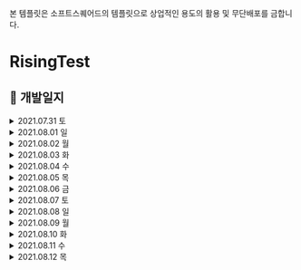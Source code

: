 본 템플릿은 소프트스퀘어드의 템플릿으로 상업적인 용도의 활용 및  무단배포를 금합니다.

# RisingTest

## 📌 개발일지

<details>       
<summary> 2021.07.31 토 </summary>      
<div markdown="1">  
      
    1. 기획서 제출 - 100%
    
    2. 현재 구현 중인 화면
        - 오늘은 기능 없이 화면전환 정도만 구현 예정 
        - 스토리보드 탭 바로 연결 (홈,찜,검색,주문내역,마이요기요) ✔️
        - 마이요기요 페이지에서 '로그인'버튼 누르면 나오는 소셜로그인 화면 ✔️
        - '이메일로 로그인' 버튼 클릭시 나오는 화면 ✔️

</div>
</details>

<details>       
<summary> 2021.08.01 일 </summary>      
<div markdown="1">  
      
    1. 현재 구현 중인 화면
        - 소설로그인 (카카오) 연결 ✔️
        - 회원가입 화면 ✔️
        - 마이요기요 탭 화면 (기능없이 화면만 구현) ✔️
        
    2. 개발 도중 발생하는 이슈
        - 어려웠던 점 
            1) 화면전환 
                - dismiss 후 바로 present되는 화면
                - dismiss는 잘 되는데 present가 되지 않음 
            
            2) 앱의 구조를 파악하여 뷰를 그리는 것
                - tableView가 좋을지 다른게 좋을지 그런 어려움

            3) 서버와의 협업이 처음이라 어디까지 뷰를 구현해야할지에 대한 어려움

            4) password를 넣는 textField 부분에 버튼을 생성한 후 비밀번호가 보이게, 안보이게 하는 부분

            5) 약관 동의 부분의 버튼
        
    3. 해결한 부분
        1) 약관 동의 버튼 해결
            - 태그값을 이용해 하려고 했지만, 버튼 이미지와 색을 바꿔줘야해서 버튼 하나하나당 액션으로 처리함

            💡 코드가 너무 반복되고 길어서 다시 더 생각해보고 수정 예정

    4. 해결 중인 부분
        1) 화면 전환 
        2) password 부분 보기 & 가리기    

</div>
</details> 

<details>       
<summary> 2021.08.02 월 </summary>      
<div markdown="1">  

    1. 기획서의 변동사항 
        - 아직까지는 없음
    
    2. 기획서 상 계획 완료 : 10%

    3. 현재 구현 중인 화면 및 기능
        - 소셜로그인 (네이버, 페이스북) 연결 ✔️
        - 회원가입 화면 재구성 ✔️
        - 마이요기요 탭 화면 재구성 - 구현중

    4. 회의에 따른 회의록 : 아직까지 회의를 딱히 하지않음

    5. 개발팀장님의 피드백
         1) UI 유사도 80%
         2) 수요일 전까지 로그인, 회원가입 끝내야 함
         3) 어려운 사항 점검 
            - 테이블뷰 안에 컨트롤러 넣는 방법
            - cell 안에서 뷰 변경하는 방법
        4) 템플릿 사용 강조

    6. 개발 도중 발생하는 이슈
        - 어려웠던 점 및 이슈발생
            1) 테이블 뷰로 구성하여 셀 안에 버튼 클릭시, 화면을 띄우기에 어려움이 있었음
            2) appleID오류로 인해 개발 진행에 어려움을 겪음
            3) 소셜 로그인 팟 파일을 연결하면 생기는 시뮬레이터 오류로 인해 어려움을 겪음
        
        - 해결 시도 : 우노에게 질문

    7. 해결하지 못한 부분 → 해결
        1) password를 넣는 textField 부분에 비밀번호를 치면 보이게, 안보이게 하는 부분 해결  
            - 변수를 하나 생성하여 클릭시, 미클릭시의 액션을 넣어주어 해결하였음
        2) 회원가입 화면이 테이블뷰라서 셀 안에 버튼이 눌렸을 때 화면을 present하기 어려웠던 부분 해결 
            - 회원가입 화면을 재구성 함으로써 버튼 클릭시, present할 수 있음
</div>
</details>

<details>       
<summary> 2021.08.03 화 </summary>      
<div markdown="1">  

    1. 기획서의 변동사항 ❌
    
    2. 기획서 상 계획 완료 : 12%

    3. 현재 구현 중인 화면 및 기능
        - 마이요기요 탭 재구성 완료 ✔️
        - 회원가입 API 연동 - 구현중

    4. 회의에 따른 회의록 ❌

    5. 개발팀장님의 피드백 ❌

    6. 개발 도중 발생하는 이슈
        - 어려웠던 점 및 이슈발생
            1) 서버분께 회원가입 및 로그인 API를 받아서 진행하였는데, 서버와의 협업과 API 명세서를 받아 작업하는 것이 처음이라서 좀 많이 힘들었음
            2) 테이블 뷰 안에 컨트롤러를 넣어 진행하였는데, 화면 전환 시 다르게 불러와야해서 어려움을 겪음
        
        - 해결 시도 : 구글링 및 우노에게 질문

    7. 해결한 부분 및 어떻게 해결하였는지
        1) 테이블 뷰 안에 컨트롤러를 넣어 진행하였는데, 화면 전환 시 다르게 불러와야해서 어려움을 겪음
            - 코드에서 스토리보드를 불러오는 방법이 따로 있다는 것을 알고 그대로 실행해 줌
</div>
</details>

<details>       
<summary> 2021.08.04 수 </summary>      
<div markdown="1"> 

    1. 기획서의 변동사항 ❌
    
    2. 기획서 상 계획 완료 : 15%

    3. 현재 구현 중인 화면 및 기능
        - 회원가입 API 연동 ✔️
        - 홈 뷰 익스프레스까지 구현 ✔️
        - 로그인 API 연동 - 구현중
        - 추가로 받은 회원가입 API 약관동의 버튼 추가 - 구현중

    4. 회의에 따른 회의록 ❌

    5. 개발팀장님의 피드백 ❌

    6. 개발 도중 발생하는 이슈
        - 어려웠던 점 및 이슈발생
            1) 홈 뷰를 짤 때 화면전환이 용이해야 하고, 데이터를 넣는 부분까지 생각해야하는데 처음 하다보니 그런것들이 어려웠음
            2) 체크박스 누르는 로직을 잘 생각해내지 못해 좀 어려웠음
        
        - 해결 시도 : 구글링 및 우노에게 질문

    7. 해결한 부분 및 어떻게 해결하였는지
        1) 회원가입 API
            - 구글링과 템플릿을 보며 적용해 구현에 성공하였다.

</div>
</details>

<details>       
<summary> 2021.08.05 목 </summary>      
<div markdown="1"> 

    1. 기획서의 변동사항 ❌
    
    2. 기획서 상 계획 완료 : 20%

    3. 현재 구현 중인 화면 및 기능
        - 로그인 API 연동 ✔️
        - 홈 뷰 '오늘은 요기서 먹어요'전까지 구현 완료 ✔️
        - 추가로 받은 회원가입 API 약관동의 버튼 연동 ✔️
        - 현재 위치 화면 - 구현중
        - 홈 뷰 '오늘은 요기서 먹어요' 셀 - 구현중

    4. 회의에 따른 회의록 ❌

    5. 개발팀장님의 피드백 ❌

    6. 개발 도중 발생하는 이슈
        - 어려웠던 점 및 이슈발생
            1) 회원가입 API에 약관동의 버튼을 추가로 받았는데, 제가 짜 놓은 체크박스 로직(Bool값)과 서버분이 짜준 값(Int)이 좀 달라서 수정해야했고 그 부분이 잘 안되어 어려움이 있었음
            2) 스토리보드를 나누다보니 화면전환의 어려움이 너무 큼
            3) 화면전환이나 작은 기능들이 안되서 그걸 고치다보니 정작 해야하는 뷰를 많이 구현하지 못해 많이 힘들었음
        
        - 해결 시도 : 구글링 및 우노에게 질문

    7. 해결한 부분 및 어떻게 해결하였는지
        1) 회원가입 약관동의 API 연동
            - 체크박스와 연결된 Bool 값을 딕셔너리로 true : 1, false:0 이렇게 Int형으로 바꿔 구현함

</div>
</details>

<details>       
<summary> 2021.08.06 금 </summary>      
<div markdown="1"> 

    1. 기획서의 변동사항 ❌
    
    2. 기획서 상 계획 완료 : 25%

    3. 현재 구현 중인 화면 및 기능
        - 음식 카테고리 뷰 클릭시 나오는 음식점 뷰 해시태그 부분 빼고 완료 ✔️
        - 음식 카테고리 뷰 클릭시 나오는 음식점 뷰 해시태그 부분 - 구현중
        - 홈 뷰 '오늘은 요기서 먹어요' 셀 - 구현중
        - 현재 위치 뷰 - 구현중
        - 음식점 셀 클릭 시 나오는 뷰 - 구현중

    4. 회의에 따른 회의록 ❌

    5. 개발팀장님의 피드백 ❌ 

    6. 개발 도중 발생하는 이슈
        - 어려웠던 점 및 이슈발생
            1) 화면전환이 너무나너무나너무나 어려움... - 뷰 다 만들고 해결 예정(시간을 너무 많이 씀)
            2) 상단 탭 바 라이브러리를 사용중인데, 라이브러리가 바로 연결되어 있는 뷰 컨트롤러 화면에는 컬렉션 뷰 구현이 안되는거 같아 어려움이 있었음
            3) 테이블뷰의 섹션 헤더가 잘 되지 않아 그거 고치는데 너무 오랜 시간을 썼음
            4) 음식 카테고리 뷰 클릭시 나오는 음식점 뷰의 해시태그 부분을 어떻게 구현해야할지 잘 모르겠어서 어려움을 겪음
        
        - 해결 시도 : 구글링 및 우노에게 질문

    7. 해결한 부분 및 어떻게 해결하였는지
        1) 섹션 헤더가 스크롤 시 테이블 뷰와 함께 스크롤 되도록 바꿔줬고, 테이블뷰의 스타일을 그룹으로 할 시, 생기는 underline 문제를 해결함
            - 테이블 뷰의 스타일을 grouped으로 바꿔줌으로써 스크롤시 헤더가 위에 붙는 현상을 해결함
            - AllTableView.separatorColor = UIColor.clear 이 코드를 사용하여 underline을 제거해 줌

</div>
</details>

<details>       
<summary> 2021.08.07 토 </summary>      
<div markdown="1"> 

    1. 기획서의 변동사항 ❌
    
    2. 기획서 상 계획 완료 : 27%

    3. 현재 구현 중인 화면 및 기능
        - 음식 카테고리 뷰 클릭시 나오는 음식점 뷰 구현완료 ✔️
        - 홈 뷰 '오늘은 요기서 먹어요' 셀 - 구현중
        - 현재 위치 뷰 - 구현중
        - 음식점 셀 클릭 시 나오는 뷰 - 구현중
        - 자동로그인 구현완료 ✔️
        - 로그인 시 '마이요기요' 탭 바 셀 변경 환료 ✔️

    4. 회의에 따른 회의록 ❌

    5. 개발팀장님의 피드백 ❌ 

    6. 개발 도중 발생하는 이슈
        - 어려웠던 점 및 이슈발생
            1) 로그인 및 회원가입 시 사용자의 토큰을 userDefault에 넣어주는 작업을 해본 적이 없어서 어려움을 느낌
            2) 로그인 시 셀을 로그인 전 셀에서 로그인 후의 셀로 변경해야하는 부분이 어려웠음
            3) 해시태그 만드는 부분에서 셀을 다이나믹 셀로 만들어야하는데 어려워서 아직 구현하지 못함
            4) 뷰를 만들 때 스크롤시 뷰가 변화하는 효과들이 너무 많아 어떻게 구현해야할지 감이 잘 오지않아 힘들었음
            5) 상단 탭 바 라이브러리 사용으로 인해 해당 뷰컨에 컬렉션 뷰가 들어가지 않는 오류가 발생
        
        - 해결 시도 : 구글링 및 우노에게 질문

    7. 해결한 부분 및 어떻게 해결하였는지
        1) 사용자가 로그인이나 회원가입을 할 때 토큰을 userDefault에 넣어주어 해결
        2) 회원가입시 userDefault 값을 넣어주어 자동로그인 구현
        3) 상단 탭 바 라이브러리 사용으로 인해 해당 뷰컨에 컬렉션 뷰가 들어가지 않는 오류가 발생
            - UIView 안에 컨트롤러를 넣음으로써 구현 완료

</div>
</details>

<details>       
<summary> 2021.08.08 일 </summary>      
<div markdown="1"> 

    1. 기획서의 변동사항 ❌
    
    2. 기획서 상 계획 완료 : 29%

    3. 현재 구현 중인 화면 및 기능
        - 홈 뷰 구현 완료 ✔️
        - 내 정보 수정 뷰 구현 완료 ✔️
        - 닉네임 변경 뷰 구현 완료 ✔️
        - 현재 위치 뷰 - 구현중
        - 음식점 뷰 - 구현중

    4. 회의에 따른 회의록 ❌

    5. 개발팀장님의 피드백 ❌ 

    6. 개발 도중 발생하는 이슈
        - 어려웠던 점 및 이슈발생
            1) 음식점 뷰 구현이 너무나 어려움
                - 뷰가 너무 복잡해서 어려움을 느낌 
        
        - 해결 시도 : 구글링 및 우노에게 질문

    7. 해결한 부분 및 어떻게 해결하였는지
        1) 사용자 조회 api로 사용자 정보를 불러왔음 

</div>
</details>

<details>       
<summary> 2021.08.09 월 </summary>      
<div markdown="1"> 

    1. 기획서의 변동사항 ❌
    
    2. 기획서 상 계획 완료 : 

    3. 현재 구현 중인 화면 및 기능
        - '내 정보' API 연동 ✔️
        - '배달 주소 설정' 뷰 ✔️
        - 닉네임 변경 API - 구현중 
        - 음식점 뷰 - 구현중
        - 음식 선택 뷰 - 구현중

    4. 회의에 따른 회의록 ❌

    5. 개발팀장님의 피드백 
        1) 메인 → 구매로직까지 API 무조건 연동
        2) 애니메이션 효과나 디테일은 시간 좀 남을 때 하기
        3) 하루 뷰 3개씩 구현 및 API 연동 3개씩

    6. 개발 도중 발생하는 이슈
        - 어려웠던 점 및 이슈발생
            1) 사용자 정보의 API를 엮을 때 정보를 불러오지 못해서 어려웠음
            2) 뷰가 너무 복잡해서 어려움
        
        - 해결 시도 : 구글링 및 우노에게 질문

    7. 해결한 부분 및 어떻게 해결하였는지
        1) 사용자 정보 API 해결
            - url을 잘못 가져와 발생한 오류로 url을 제대로 가져와 사용할 수 있었음

</div>
</details>

<details>       
<summary> 2021.08.10 화 </summary>      
<div markdown="1"> 

    1. 기획서의 변동사항 ❌
    
    2. 기획서 상 계획 완료 : 

    3. 현재 구현 중인 화면 및 기능
        - '고객만족센터' 뷰 ✔️
        - '요기요안내' 뷰 ✔️
        - 음식 선택 뷰 ✔️
        - 카테고리 API - 구현중
        - 닉네임 변경 API - 구현중 
        - 음식점 뷰 - 구현중
        - 주문내역 뷰 - 구현중

    4. 회의에 따른 회의록 ❌

    5. 개발팀장님의 피드백 ❌

    6. 개발 도중 발생하는 이슈
        - 어려웠던 점 및 이슈발생
            1) 카테고리 API를 가져올 때 imageView에 넣기위해 사진 url을 변경하는 것이 어려웠음
        
        - 해결 시도 : 구글링 및 우노에게 질문

    7. 해결한 부분 및 어떻게 해결하였는지
        - 해결중

</div>
</details>

<details>       
<summary> 2021.08.11 수 </summary>      
<div markdown="1"> 

    1. 기획서의 변동사항 ❌
    
    2. 기획서 상 계획 완료 : 

    3. 현재 구현 중인 화면 및 기능
        - 카테고리 API 구현완료 ✔️
        - 주문내역 뷰 구현완료 ✔️
        - 닉네임 변경 API - 구현중 
        - 음식점 뷰 - 구현중
        - 검색 뷰 - 구현중

    4. 회의에 따른 회의록 ❌

    5. 개발팀장님의 피드백 ❌

    6. 개발 도중 발생하는 이슈
        - 어려웠던 점 및 이슈발생
            1) 뷰 구성 중 테이블 뷰로 토글 만드는 것이 어려웠고, 테이블 뷰 섹션 헤더뷰에 탭 바를 넣는 것이 어려웠음
        
        - 해결 시도 : 구글링 및 우노에게 질문

    7. 해결한 부분 및 어떻게 해결하였는지
        - 해결중

</div>
</details>

<details>       
<summary> 2021.08.12 목 </summary>      
<div markdown="1"> 

    1. 기획서의 변동사항 ❌
    
    2. 기획서 상 계획 완료 : 70%

    3. 현재 구현 중인 화면 및 기능
        - 닉네임 변경 API 구현완료
        - 음식점 뷰 구현완료
        - 검색 뷰 구현완료
        - 카테고리 별 식당조회 API 구현완료
        - 가게별 정보조회 API 구현완료

    4. 회의에 따른 회의록 ❌

    5. 개발팀장님의 피드백 ❌

    6. 개발 도중 발생하는 이슈
        - 어려웠던 점 및 이슈발생, 아쉬운 점
            1) 에이피아이를 가져올 때의 로직을 좀 더 생각해볼 수 있는 시간이 있었으면 좋았을 것 같다ㅠㅠ 
            2) 셀 안에 컨트롤러에 값을 넣어줘야 할 때 해당 셀을 두번 불러오는 오류가 있어 어려움이 있었음
        
        - 해결 시도 : 구글링 및 우노에게 질문

    7. 해결한 부분 및 어떻게 해결하였는지
        1) 셀 안에 컨트롤러에 값을 넣어줘야 할 때 해당 셀을 두번 불러오는 오류가 있어 어려움이 있었음
            - 컨트롤러를 두번 호출해 생기는 문제로, 컨트롤러를 한번 호출하도록 바꿔주어 해결 완료

</div>
</details>
